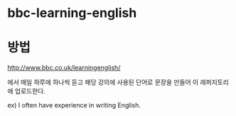 # bbc-learning-english

# 방법
http://www.bbc.co.uk/learningenglish/

에서 매일 하루에 하나씩 듣고 해당 강의에 사용된 단어로 문장을 만들어 이 래퍼지토리에 업로드한다.

ex) 
I often have experience in writing English.

